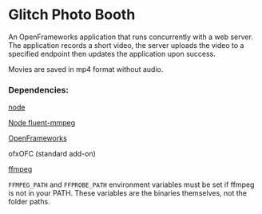 # Glitch Photo Booth #

An OpenFrameworks application that runs concurrently with a web server. 
The application records a short video, the server uploads the video to a specified endpoint
then updates the application upon success.

Movies are saved in mp4 format without audio.

### Dependencies: ###

[node](http://nodejs.org)

[Node fluent-mmpeg](https://github.com/fluent-ffmpeg/node-fluent-ffmpeg)

[OpenFrameworks](http://openframeworks.cc/)

ofxOFC (standard add-on)

[ffmpeg](https://www.ffmpeg.org/)

`FFMPEG_PATH` and `FFPROBE_PATH` environment variables must be set if ffmpeg is not in your PATH. These variables are the binaries themselves, not the folder paths.
